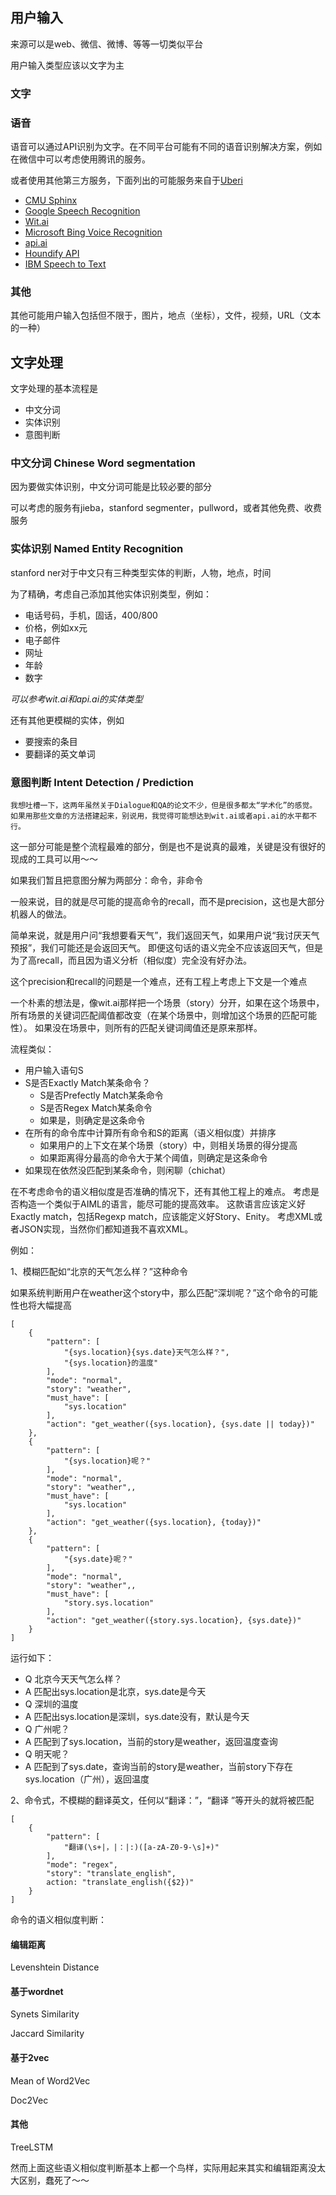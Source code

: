 

## 用户输入

来源可以是web、微信、微博、等等一切类似平台

用户输入类型应该以文字为主

### 文字

### 语音

语音可以通过API识别为文字。在不同平台可能有不同的语音识别解决方案，例如在微信中可以考虑使用腾讯的服务。

或者使用其他第三方服务，下面列出的可能服务来自于[Uberi](https://github.com/Uberi/speech_recognition)

* [CMU Sphinx](http://cmusphinx.sourceforge.net/wiki/)
* [Google Speech Recognition](https://cloud.google.com/speech/)
* [Wit.ai](https://wit.ai/)
* [Microsoft Bing Voice Recognition](https://www.microsoft.com/cognitive-services/en-us/speech-api)
* [api.ai](https://api.ai/)
* [Houndify API](https://houndify.com/)
* [IBM Speech to Text](http://www.ibm.com/smarterplanet/us/en/ibmwatson/developercloud/speech-to-text.html)

### 其他

其他可能用户输入包括但不限于，图片，地点（坐标），文件，视频，URL（文本的一种）

## 文字处理

文字处理的基本流程是

- 中文分词
- 实体识别
- 意图判断

### 中文分词 Chinese Word segmentation

因为要做实体识别，中文分词可能是比较必要的部分

可以考虑的服务有jieba，stanford segmenter，pullword，或者其他免费、收费服务

### 实体识别 Named Entity Recognition

stanford ner对于中文只有三种类型实体的判断，人物，地点，时间

为了精确，考虑自己添加其他实体识别类型，例如：

- 电话号码，手机，固话，400/800
- 价格，例如xx元
- 电子邮件
- 网址
- 年龄
- 数字

*可以参考wit.ai和api.ai的实体类型*

还有其他更模糊的实体，例如

- 要搜索的条目
- 要翻译的英文单词

### 意图判断 Intent Detection / Prediction

    我想吐槽一下，这两年虽然关于Dialogue和QA的论文不少，但是很多都太“学术化”的感觉。
    如果用那些文章的方法搭建起来，别说用，我觉得可能想达到wit.ai或者api.ai的水平都不行。

这一部分可能是整个流程最难的部分，倒是也不是说真的最难，关键是没有很好的现成的工具可以用～～

如果我们暂且把意图分解为两部分：命令，非命令

一般来说，目的就是尽可能的提高命令的recall，而不是precision，这也是大部分机器人的做法。

简单来说，就是用户问“我想要看天气”，我们返回天气，如果用户说“我讨厌天气预报”，我们可能还是会返回天气。
即便这句话的语义完全不应该返回天气，但是为了高recall，而且因为语义分析（相似度）完全没有好办法。

这个precision和recall的问题是一个难点，还有工程上考虑上下文是一个难点

一个朴素的想法是，像wit.ai那样把一个场景（story）分开，如果在这个场景中，
所有场景的关键词匹配阈值都改变（在某个场景中，则增加这个场景的匹配可能性）。
如果没在场景中，则所有的匹配关键词阈值还是原来那样。

流程类似：

- 用户输入语句S
- S是否Exactly Match某条命令？
    * S是否Prefectly Match某条命令
    * S是否Regex Match某条命令
    * 如果是，则确定是这条命令
- 在所有的命令库中计算所有命令和S的距离（语义相似度）并排序
    * 如果用户的上下文在某个场景（story）中，则相关场景的得分提高
    * 如果距离得分最高的命令大于某个阈值，则确定是这条命令
- 如果现在依然没匹配到某条命令，则闲聊（chichat）

在不考虑命令的语义相似度是否准确的情况下，还有其他工程上的难点。
考虑是否构造一个类似于AIML的语言，能尽可能的提高效率。
这款语言应该定义好Exactly match，包括Regexp match，应该能定义好Story、Enity。
考虑XML或者JSON实现，当然你们都知道我不喜欢XML。

例如：

1、模糊匹配如“北京的天气怎么样？”这种命令

如果系统判断用户在weather这个story中，那么匹配“深圳呢？”这个命令的可能性也将大幅提高

```
[
    {
        "pattern": [
            "{sys.location}{sys.date}天气怎么样？",
            "{sys.location}的温度"
        ],
        "mode": "normal",
        "story": "weather",
        "must_have": [
            "sys.location"
        ],
        "action": "get_weather({sys.location}, {sys.date || today})"
    },
    {
        "pattern": [
            "{sys.location}呢？"
        ],
        "mode": "normal",
        "story": "weather",,
        "must_have": [
            "sys.location"
        ],
        "action": "get_weather({sys.location}, {today})"
    },
    {
        "pattern": [
            "{sys.date}呢？"
        ],
        "mode": "normal",
        "story": "weather",,
        "must_have": [
            "story.sys.location"
        ],
        "action": "get_weather({story.sys.location}, {sys.date})"
    }
]
```

运行如下：

- Q 北京今天天气怎么样？
- A 匹配出sys.location是北京，sys.date是今天
- Q 深圳的温度
- A 匹配出sys.location是深圳，sys.date没有，默认是今天
- Q 广州呢？
- A 匹配到了sys.location，当前的story是weather，返回温度查询
- Q 明天呢？
- A 匹配到了sys.date，查询当前的story是weather，当前story下存在sys.location（广州），返回温度

2、命令式，不模糊的翻译英文，任何以“翻译：”，“翻译 ”等开头的就将被匹配

```
[
    {
        "pattern": [
            "翻译(\s+|，|：|:)([a-zA-Z0-9-\s]+)"
        ],
        "mode": "regex",
        "story": "translate_english",
        action: "translate_english({$2})"
    }
]
```

命令的语义相似度判断：

#### 编辑距离

Levenshtein Distance

#### 基于wordnet

Synets Similarity

Jaccard Similarity

#### 基于2vec

Mean of Word2Vec

Doc2Vec

#### 其他

TreeLSTM

然而上面这些语义相似度判断基本上都一个鸟样，实际用起来其实和编辑距离没太大区别，蠢死了～～
